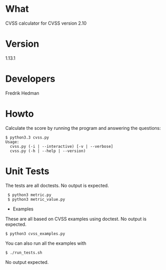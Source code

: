 # What

CVSS calculator for CVSS version 2.10

# Version

1.13.1

# Developers

Fredrik Hedman

# Howto

Calculate the score by running the program and answering the questions:

    $ python3.3 cvss.py
    Usage:
      cvss.py (-i | --interactive) [-v | --verbose]
      cvss.py (-h | --help | --version)

# Unit Tests 

The tests are all doctests.  No output is expected.

     $ python3 metric.py
     $ python3 metric_value.py

* Examples

These are all based on CVSS examples using doctest.  No output is
expected.

    $ python3 cvss_examples.py

You can also run all the examples with

    $ ./run_tests.sh

No output expected.
